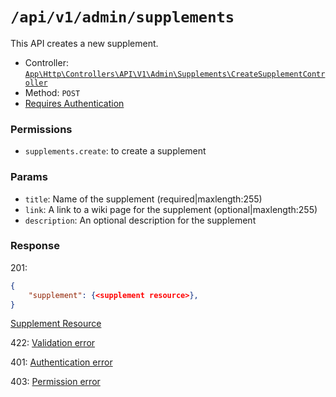 # `/api/v1/admin/supplements`
This API creates a new supplement.

- Controller: [`App\Http\Controllers\API\V1\Admin\Supplements\CreateSupplementController`](../../../../src/app/Http/Controllers/API/V1/Admin/Supplements/CreateSupplementController.php)
- Method: `POST`
- [Requires Authentication](../../auth/login.md#how-to-use-api-token)

### Permissions

- `supplements.create`: to create a supplement

### Params

- `title`: Name of the supplement (required|maxlength:255)
- `link`: A link to a wiki page for the supplement (optional|maxlength:255)
- `description`: An optional description for the supplement

### Response

201:
```json
{
    "supplement": {<supplement resource>},
}
```

[Supplement Resource](../../resources/supplement.md)

422: [Validation error](../../validation-errors.md)

401: [Authentication error](../../authentication-errors.md)

403: [Permission error](../../permission-errors.md)
